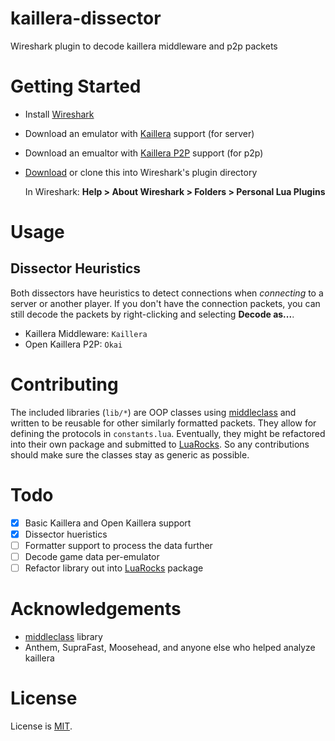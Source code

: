 # kaillera-dissector
Wireshark plugin to decode kaillera middleware and p2p packets

# Getting Started

- Install [Wireshark](https://www.wireshark.org/#download)
- Download an emulator with [Kaillera](http://kaillera.com/download.php) support (for server)
- Download an emualtor with [Kaillera P2P](http://p2p.kaillera.ru/#) support (for p2p)
- [Download](https://github.com/smash64-dev/kaillera-dissector/archive/refs/heads/main.zip) or clone this into Wireshark's plugin directory

  In Wireshark: **Help > About Wireshark > Folders > Personal Lua Plugins**

# Usage

## Dissector Heuristics

Both dissectors have heuristics to detect connections when *connecting* to a server or another player. If you don't have the connection packets, you can still decode the packets by right-clicking and selecting **Decode as...**.
- Kaillera Middleware: `Kaillera`
- Open Kaillera P2P: `Okai`

# Contributing

The included libraries (`lib/*`) are OOP classes using [middleclass](https://github.com/kikito/middleclass) and written to be reusable for other similarly formatted packets. They allow for defining the protocols in `constants.lua`. Eventually, they might be refactored into their own package and submitted to [LuaRocks](https://luarocks.org/). So any contributions should make sure the classes stay as generic as possible.

# Todo

- [x] Basic Kaillera and Open Kaillera support
- [x] Dissector hueristics
- [ ] Formatter support to process the data further
- [ ] Decode game data per-emulator
- [ ] Refactor library out into [LuaRocks](https://luarocks.org/) package

# Acknowledgements

- [middleclass](https://github.com/kikito/middleclass) library
- Anthem, SupraFast, Moosehead, and anyone else who helped analyze kaillera

# License

License is [MIT](LICENSE.md).
